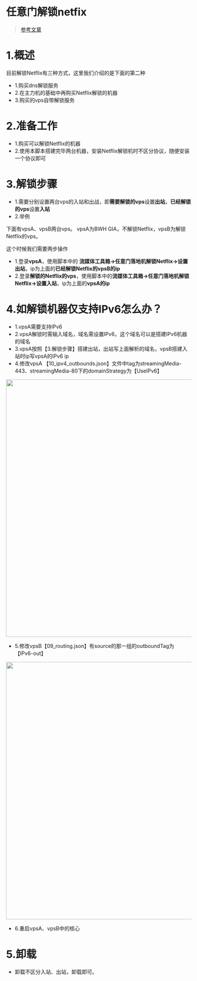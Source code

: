 # 任意门解锁netfix

> [参考文章](https://gist.github.com/phlinhng/c11c1268748874982fa6596fb0a4992a)

# 1.概述

目前解锁Netflix有三种方式，这里我们介绍的是下面的第二种

- 1.购买dns解锁服务
- 2.在主力机的基础中再购买Netflix解锁的机器
- 3.购买的vps自带解锁服务

# 2.准备工作

- 1.购买可以解锁Netflix的机器
- 2.使用本脚本搭建完毕两台机器，安装Netflix解锁机时不区分协议，随便安装一个协议即可

# 3.解锁步骤

- 1.需要分别设置两台vps的入站和出战，即**需要解锁的vps**设置**出站**，**已经解锁的vps**设置**入站**
- 2.举例

下面有vpsA、vpsB两台vps。 vpsA为BWH GIA，不解锁Netflix，vpsB为解锁Netflix的vps。

这个时候我们需要两步操作

- 1.登录**vpsA**，使用脚本中的 **流媒体工具箱->任意门落地机解锁Netflix->设置出站**，ip为上面的**已经解锁Netflix的vpsB的ip**
- 2.登录**解锁的Netflix的vps**，使用脚本中的**流媒体工具箱->任意门落地机解锁Netflix->设置入站**，ip为上面的**vpsA的ip**

# 4.如解锁机器仅支持IPv6怎么办？

- 1.vpsA需要支持IPv6
- 2.vpsA解锁时需输入域名，域名需设置IPv6，这个域名可以是搭建IPv6机器的域名
- 3.vpsA按照【3.解锁步骤】搭建出站，出站写上面解析的域名，vpsB搭建入站时ip写vpsA的IPv6 ip
- 4.修改vpsA 【10_ipv4_outbounds.json】文件中tag为streamingMedia-443、streamingMedia-80下的domainStrategy为【UseIPv6】
<img src="https://raw.githubusercontent.com/hang666/v2ray-agent/master/fodder/netflix_vpsA_10_ipv4_outbounds.png" width=700>
 
- 5.修改vpsB【09_routing.json】有source的那一组的outboundTag为【IPv6-out】
<img src="https://raw.githubusercontent.com/hang666/v2ray-agent/master/fodder/netflix_vpsB_09_routing.png" width=700>

- 6.重启vpsA、vpsB中的核心

# 5.卸载

- 卸载不区分入站、出站，卸载即可。




